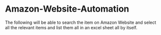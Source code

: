 # Amazon-Website-Automation
The following will be able to search the item on Amazon Website and select all the relevant items and list them all in an excel sheet all by itself.
